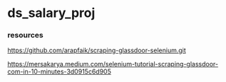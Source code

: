 # ds_salary_proj

### resources
https://github.com/arapfaik/scraping-glassdoor-selenium.git

https://mersakarya.medium.com/selenium-tutorial-scraping-glassdoor-com-in-10-minutes-3d0915c6d905
